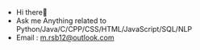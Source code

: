 -  Hi there👋
- Ask me Anything related to Python/Java/C/CPP/CSS/HTML/JavaScript/SQL/NLP
- Email : m.rsb12@outlook.com
